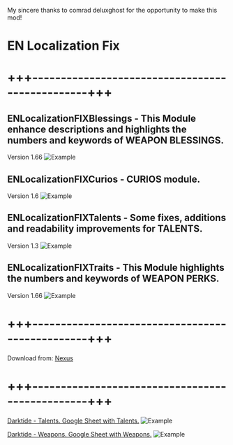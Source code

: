 My sincere thanks to comrad deluxghost for the opportunity to make this mod!

# EN Localization Fix
# +++------------------------------------------------+++

## ENLocalizationFIXBlessings - This Module enhance descriptions and highlights the numbers and keywords of WEAPON BLESSINGS.
Version 1.66
![Example](https://staticdelivery.nexusmods.com/mods/4943/images/210/210-1703188791-506633930.jpeg)

## ENLocalizationFIXCurios - CURIOS module.
Version 1.6
![Example](https://staticdelivery.nexusmods.com/mods/4943/images/210/210-1703185209-372493805.jpeg)

## ENLocalizationFIXTalents - Some fixes, additions and readability improvements for TALENTS.
Version 1.3
![Example](https://staticdelivery.nexusmods.com/mods/4943/images/210/210-1717134353-341538643.png)

## ENLocalizationFIXTraits - This Module highlights the numbers and keywords of WEAPON PERKS.
Version 1.66
![Example](https://staticdelivery.nexusmods.com/mods/4943/images/210/210-1703188550-1552301533.jpeg)
# +++------------------------------------------------+++

Download from: [Nexus](https://www.nexusmods.com/warhammer40kdarktide/mods/210)
# +++------------------------------------------------+++

[Darktide - Talents. Google Sheet with Talents.](https://docs.google.com/spreadsheets/d/17dHDZuDqKM3MNL9VKrO2o8NfAw6uZMiSBNhaoUwxlM0/edit#gid=0)
![Example](https://i.ibb.co/S5jqPFv/Talents.jpg)

[Darktide - Weapons. Google Sheet with Weapons.](https://docs.google.com/spreadsheets/d/19XepHNFdKV46kWW4CcdzM9PQyIGWJlGJcQfpfUe1mio/edit#gid=0)
![Example](https://i.ibb.co/dBKbHsg/Weapon-blesss-traits.jpg)